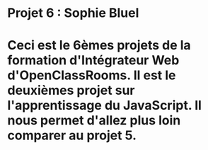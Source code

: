 # Projet 6 : Sophie Bluel

# Ceci est le 6èmes projets de la formation d'Intégrateur Web d'OpenClassRooms. Il est le deuxièmes projet sur l'apprentissage du JavaScript. Il nous permet d'allez plus loin comparer au projet 5.
 
 
